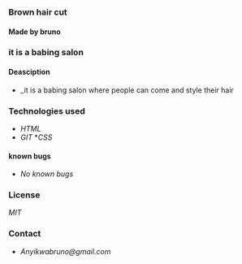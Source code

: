 ### Brown hair cut
#### Made by bruno
### it is a babing salon
#### Deasciption
* _it is a babing salon where people can come and  style their hair
### Technologies used
* _HTML_
* _GIT_
*_CSS_
#### known bugs
 * _No known bugs_
 ### License
 _MIT_
 ### Contact
 * _Anyikwabruno@gmail.com_